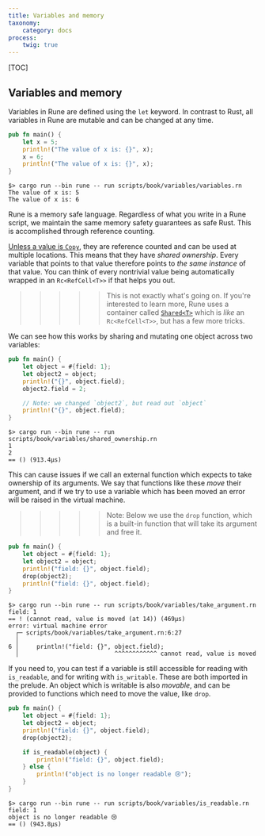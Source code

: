 ```yaml
---
title: Variables and memory
taxonomy:
    category: docs
process:
    twig: true
---
```


[TOC]

## Variables and memory

Variables in Rune are defined using the `let` keyword. In contrast to Rust, all
variables in Rune are mutable and can be changed at any time.

```rust
pub fn main() {
    let x = 5;
    println!("The value of x is: {}", x);
    x = 6;
    println!("The value of x is: {}", x);
}
```

```text
$> cargo run --bin rune -- run scripts/book/variables/variables.rn
The value of x is: 5
The value of x is: 6
```

Rune is a memory safe language. Regardless of what you write in a Rune script,
we maintain the same memory safety guarantees as safe Rust. This is accomplished
through reference counting.

[Unless a value is `Copy`](../../05.built-in-types/01.primitives-and-references/primitives.md), they are reference counted and
can be used at multiple locations. This means that they have *shared ownership*.
Every variable that points to that value therefore points to *the same instance*
of that value. You can think of every nontrivial value being automatically
wrapped in an `Rc<RefCell<T>>` if that helps you out.

>>>>> This is not exactly what's going on. If you're interested to learn more, Rune
>>>>> uses a container called [`Shared<T>`](https://docs.rs/shared/) which is *like* an `Rc<RefCell<T>>`, but
>>>>> has a few more tricks.

We can see how this works by sharing and mutating one object across two
variables:

```rust
pub fn main() {
    let object = #{field: 1};
    let object2 = object;
    println!("{}", object.field);
    object2.field = 2;

    // Note: we changed `object2`, but read out `object`
    println!("{}", object.field);
}
```

```text
$> cargo run --bin rune -- run scripts/book/variables/shared_ownership.rn
1
2
== () (913.4µs)
```

This can cause issues if we call an external function which expects to take
ownership of its arguments. We say that functions like these *move* their
argument, and if we try to use a variable which has been moved an error will be
raised in the virtual machine.

>>>>> Note: Below we use the `drop` function, which is a built-in function that will take its argument and free it.

```rust
pub fn main() {
    let object = #{field: 1};
    let object2 = object;
    println!("field: {}", object.field);
    drop(object2);
    println!("field: {}", object.field);
}
```

```text
$> cargo run --bin rune -- run scripts/book/variables/take_argument.rn
field: 1
== ! (cannot read, value is moved (at 14)) (469µs)
error: virtual machine error
  ┌─ scripts/book/variables/take_argument.rn:6:27
  │
6 │     println!("field: {}", object.field);
  │                           ^^^^^^^^^^^^ cannot read, value is moved
```

If you need to, you can test if a variable is still accessible for reading with
`is_readable`, and for writing with `is_writable`. These are both imported in
the prelude. An object which is writable is also *movable*, and can be provided
to functions which need to move the value, like `drop`.

```rust
pub fn main() {
    let object = #{field: 1};
    let object2 = object;
    println!("field: {}", object.field);
    drop(object2);

    if is_readable(object) {
        println!("field: {}", object.field);
    } else {
        println!("object is no longer readable 😢");
    }
}
```

```text
$> cargo run --bin rune -- run scripts/book/variables/is_readable.rn
field: 1
object is no longer readable 😢
== () (943.8µs)
```

[`Shared<T>`]: https://docs.rs/rune/0/rune/struct.Shared.html
